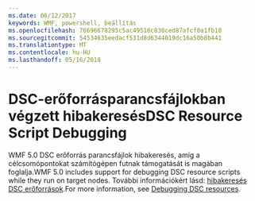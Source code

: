 ```yaml
---
ms.date: 06/12/2017
keywords: WMF, powershell, beállítás
ms.openlocfilehash: 76696678295c5ac49516c830ced87afcf0a1fb10
ms.sourcegitcommit: 54534635eedacf531d8d6344019dc16a50b8b441
ms.translationtype: MT
ms.contentlocale: hu-HU
ms.lasthandoff: 05/16/2018
---
```

# <a name="dsc-resource-script-debugging"></a><span data-ttu-id="4a206-102">DSC-erőforrásparancsfájlokban végzett hibakeresés</span><span class="sxs-lookup"><span data-stu-id="4a206-102">DSC Resource Script Debugging</span></span>

<span data-ttu-id="4a206-103">WMF 5.0 DSC erőforrás parancsfájlok hibakeresés, amíg a célcsomópontokat számítógépen futnak támogatását is magában foglalja.</span><span class="sxs-lookup"><span data-stu-id="4a206-103">WMF 5.0 includes support for debugging DSC resource scripts while they run on target nodes.</span></span>
<span data-ttu-id="4a206-104">További információkért lásd: [hibakeresés DSC erőforrások](https://msdn.microsoft.com/powershell/dsc/debugresource).</span><span class="sxs-lookup"><span data-stu-id="4a206-104">For more information, see [Debugging DSC resources](https://msdn.microsoft.com/powershell/dsc/debugresource).</span></span>

